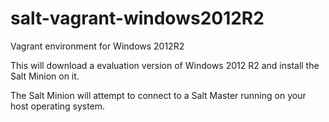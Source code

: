 # salt-vagrant-windows2012R2
Vagrant environment for Windows 2012R2

This will download a evaluation version of Windows 2012 R2 and install the
Salt Minion on it.

The Salt Minion will attempt to connect to a Salt Master running on your host
operating system.
